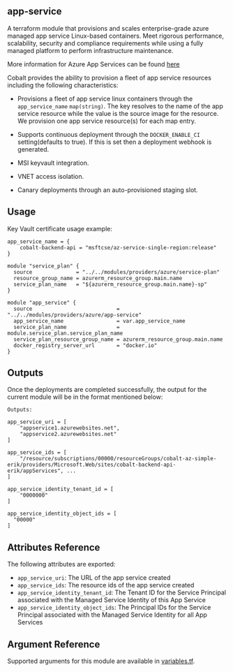 ## app-service

A terraform module that provisions and scales enterprise-grade azure managed app service Linux-based containers. Meet rigorous performance, scalability, security and compliance requirements while using a fully managed platform to perform infrastructure maintenance.

More information for Azure App Services can be found [here](https://azure.microsoft.com/en-us/services/app-service/)

Cobalt provides the ability to provision a fleet of app service resources including the following characteristics:

- Provisions a fleet of app service linux containers through the `app_service_name` `map(string)`. The key resolves to the name of the app service resource while the value is the source image for the resource. We provision one app service resource(s) for each map entry.

- Supports continuous deployment through the `DOCKER_ENABLE_CI` setting(defaults to true). If this is set then a deployment webhook is generated.

- MSI keyvault integration.

- VNET access isolation.

- Canary deployments through an auto-provisioned staging slot.

## Usage

Key Vault certificate usage example:

```hcl
app_service_name = {
    cobalt-backend-api = "msftcse/az-service-single-region:release"
}

module "service_plan" {
  source              = "../../modules/providers/azure/service-plan"
  resource_group_name = azurerm_resource_group.main.name
  service_plan_name   = "${azurerm_resource_group.main.name}-sp"
}

module "app_service" {
  source                           = "../../modules/providers/azure/app-service"
  app_service_name                 = var.app_service_name
  service_plan_name                = module.service_plan.service_plan_name
  service_plan_resource_group_name = azurerm_resource_group.main.name
  docker_registry_server_url       = "docker.io"
}
```

## Outputs

Once the deployments are completed successfully, the output for the current module will be in the format mentioned below:

```hcl
Outputs:

app_service_uri = [
    "appservice1.azurewebsites.net",
    "appservice2.azurewebsites.net"
]

app_service_ids = [
    "/resource/subscriptions/00000/resourceGroups/cobalt-az-simple-erik/providers/Microsoft.Web/sites/cobalt-backend-api-erik/appServices", ...
]

app_service_identity_tenant_id = [
    "0000000"
]

app_service_identity_object_ids = [
  "00000"
]
```

## Attributes Reference

The following attributes are exported:

- `app_service_uri`: The URL of the app service created
- `app_service_ids`: The resource ids of the app service created
- `app_service_identity_tenant_id`: The Tenant ID for the Service Principal associated with the Managed Service Identity of this App Service
- `app_service_identity_object_ids`: The Principal IDs for the Service Principal associated with the Managed Service Identity for all App Services

## Argument Reference

Supported arguments for this module are available in [variables.tf](./variables.tf).
